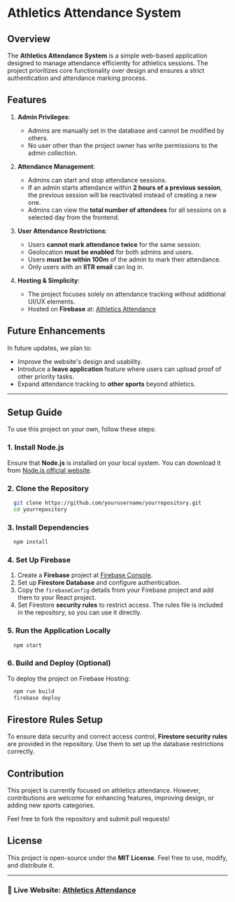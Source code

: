 # Athletics Attendance System

## Overview
The **Athletics Attendance System** is a simple web-based application designed to manage attendance efficiently for athletics sessions. The project prioritizes core functionality over design and ensures a strict authentication and attendance marking process.

## Features
1. **Admin Privileges**:
   - Admins are manually set in the database and cannot be modified by others.
   - No user other than the project owner has write permissions to the admin collection.
   
2. **Attendance Management**:
   - Admins can start and stop attendance sessions.
   - If an admin starts attendance within **2 hours of a previous session**, the previous session will be reactivated instead of creating a new one.
   - Admins can view the **total number of attendees** for all sessions on a selected day from the frontend.
   
3. **User Attendance Restrictions**:
   - Users **cannot mark attendance twice** for the same session.
   - Geolocation **must be enabled** for both admins and users.
   - Users **must be within 100m** of the admin to mark their attendance.
   - Only users with an **IITR email** can log in.

4. **Hosting & Simplicity**:
   - The project focuses solely on attendance tracking without additional UI/UX elements.
   - Hosted on **Firebase** at: [Athletics Attendance](https://athletics-attendance.web.app/)

## Future Enhancements
In future updates, we plan to:
- Improve the website's design and usability.
- Introduce a **leave application** feature where users can upload proof of other priority tasks.
- Expand attendance tracking to **other sports** beyond athletics.

---

## Setup Guide
To use this project on your own, follow these steps:

### **1. Install Node.js**
Ensure that **Node.js** is installed on your local system. You can download it from [Node.js official website](https://nodejs.org/).

### **2. Clone the Repository**
```sh
  git clone https://github.com/yourusername/yourrepository.git
  cd yourrepository
```

### **3. Install Dependencies**
```sh
  npm install
```

### **4. Set Up Firebase**
1. Create a **Firebase** project at [Firebase Console](https://console.firebase.google.com/).
2. Set up **Firestore Database** and configure authentication.
3. Copy the `firebaseConfig` details from your Firebase project and add them to your React project.
4. Set Firestore **security rules** to restrict access. The rules file is included in the repository, so you can use it directly.

### **5. Run the Application Locally**
```sh
  npm start
```

### **6. Build and Deploy (Optional)**
To deploy the project on Firebase Hosting:
```sh
  npm run build
  firebase deploy
```

## Firestore Rules Setup
To ensure data security and correct access control, **Firestore security rules** are provided in the repository. Use them to set up the database restrictions correctly.

## Contribution
This project is currently focused on athletics attendance. However, contributions are welcome for enhancing features, improving design, or adding new sports categories.

Feel free to fork the repository and submit pull requests!

## License
This project is open-source under the **MIT License**. Feel free to use, modify, and distribute it.

---

### 🔗 **Live Website**: [Athletics Attendance](https://athletics-attendance.web.app/)


